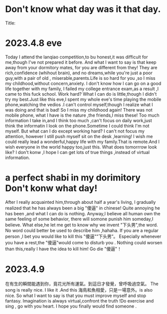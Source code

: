 # Don't know what day was it that day.
Title:
# 2023.4.8 eve
Today I attend the lanqiao competition,to bu honest,it was difficult
for me,though I've not prepared it before.
And what I want to say is that keep away from your dormitory mates,
for you are different from they! They are rich,confidence (whihout brain),
and no dreams,while you're just a poor guy,with a pair of old ,
miserable,parents.Life is so hard for you ,so I miss my childhood,without
concern,anxiety.
I don't know how I can go on a good life together with my family,
I failed my college entrance exam,as a result ,I came to this fuck school.
Work hard? What I can do is little,though I didn't try my best.Just like
this eve,I spent my whole eve's time playing the mobile phone,watching 
the vedios .I can't control myself,though I realize what I was doing and
that is bad! So I miss my childhood again! There was not mobile phone,
what I have is the nature ,the friends,I miss these!
Too much information I take in,and I think too much ,can't focus on daily
work,just think the informatin I look on the phone.Sometime I could think
I'm not myself.
But what can I do except working hard? I can't not focus my attention,
however I still push myself sit on the desk ,learning! 
I wish me could really lead a wonderful,happy life with my family.That 
is remote.And I wish everyone in the world happy too,just this.
What does tomorrrow look like? I don't konw ,I hope I can get lots of
true things ,instead of virtual information.
# a perfect shabi in my dorimitory Don't konw what day!
After I really acquainted him,through about half a year's living,
I gradually realized that he has always been a big "傻逼" in chinese!
Quite annoying he has been ,and what I can do is nothing.
Anyway,I believe all human own the same feeling of some behavior,
there will somone punish him someday,I believe.
What else,he let me get to know why we invent "下头男",the word. No
word could better be used to describe him ,hahaha.
If you are a regular person ,I bet you would like to kill this "傻逼""下头男”。
Especially  whenever you have a rest,the "傻逼"would come to disturb you .
Nothing could worsen than this,really I have the idea to kill him!
Go die "傻逼"！
# 2023.4.9
在有生的瞬間能遇到你，竟花光所有運氣。到這日才發覺，曾呼吸過空氣。
The song is really nice. I like it .And this
海鳥和魚相愛，只是一場意外。is also nice.
So what I want to say is that you must improve myself and stop fantasy.
Imagination is always virtual,confront the truth !Do exercise and sing ,
go with you heart. I hope you finally would find someone .


